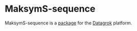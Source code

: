 # MaksymS-sequence

MaksymS-sequence is a [package](https://datagrok.ai/help/develop/develop#packages) for the [Datagrok](https://datagrok.ai) platform.